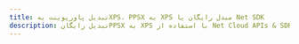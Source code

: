 ---title: تبدیل پاورپوینت بهXPS، PPSX به XPS مبدل رایگان یا Net SDKdescription: تبدیل رایگانPPSX به XPS با استفاده از Net Cloud APIs & SDK. همچنین اسناد Microsoft PowerPoint را در Cloud ایجاد، ویرایش و رندر کنید.---